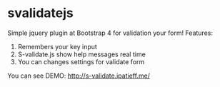# svalidatejs
Simple jquery plugin at Bootstrap 4 for validation your form!
Features:
1) Remembers your key input
2) S-validate.js show help messages real time
3) You can changes settings for validate form

You can see DEMO: http://s-validate.ipatieff.me/
